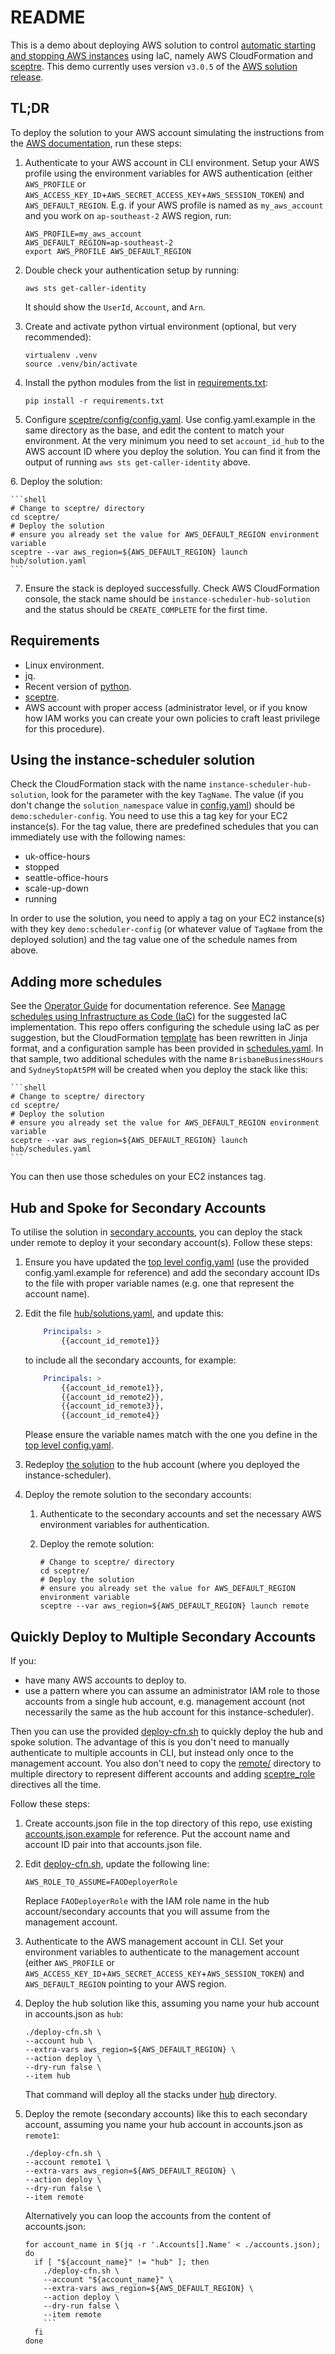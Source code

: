 # README

This is a demo about deploying AWS solution to control [automatic starting and stopping AWS instances](https://docs.aws.amazon.com/solutions/latest/instance-scheduler-on-aws/solution-overview.html) using IaC, namely AWS CloudFormation and [sceptre](https://github.com/Sceptre/sceptre). This demo currently uses version `v3.0.5` of the [AWS solution release](https://github.com/aws-solutions/instance-scheduler-on-aws/releases).

## TL;DR

To deploy the solution to your AWS account simulating the instructions from the [AWS documentation](https://docs.aws.amazon.com/solutions/latest/instance-scheduler-on-aws/step-1-launch-the-instance-scheduler-hub-stack.html), run these steps:

1. Authenticate to your AWS account in CLI environment. Setup your AWS profile using the environment variables for AWS authentication (either `AWS_PROFILE` or `AWS_ACCESS_KEY_ID`+`AWS_SECRET_ACCESS_KEY`+`AWS_SESSION_TOKEN`) and `AWS_DEFAULT_REGION`. E.g. if your AWS profile is named as `my_aws_account` and you work on `ap-southeast-2` AWS region, run:

    ```shell
    AWS_PROFILE=my_aws_account
    AWS_DEFAULT_REGION=ap-southeast-2
    export AWS_PROFILE AWS_DEFAULT_REGION
    ```

2. Double check your authentication setup by running:

    ```shell
    aws sts get-caller-identity
    ```

    It should show the `UserId`, `Account`, and `Arn`.

3. Create and activate python virtual environment (optional, but very recommended):

    ```shell
    virtualenv .venv
    source .venv/bin/activate
    ```

4. Install the python modules from the list in [requirements.txt](./requirements.txt):

    ```shell
    pip install -r requirements.txt
    ```

5. Configure [sceptre/config/config.yaml](./sceptre/config/config.yaml). Use config.yaml.example in the same directory as the base, and edit the content to match your environment. At the very minimum you need to set `account_id_hub` to the AWS account ID where you deploy the solution. You can find it from the output of running `aws sts get-caller-identity` above.

<a id="deploy_the_solution"></a>
6. Deploy the solution:

    ```shell
    # Change to sceptre/ directory
    cd sceptre/
    # Deploy the solution
    # ensure you already set the value for AWS_DEFAULT_REGION environment variable
    sceptre --var aws_region=${AWS_DEFAULT_REGION} launch hub/solution.yaml
    ```

7. Ensure the stack is deployed successfully. Check AWS CloudFormation console, the stack name should be `instance-scheduler-hub-solution` and the status should be `CREATE_COMPLETE` for the first time.

## Requirements

- Linux environment.
- jq.
- Recent version of [python](https://www.python.org/).
- [sceptre](https://github.com/Sceptre/sceptre).
- AWS account with proper access (administrator level, or if you know how IAM works you can create your own policies to craft least privilege for this procedure).

## Using the instance-scheduler solution

Check the CloudFormation stack with the name `instance-scheduler-hub-solution`, look for the parameter with the key `TagName`. The value (if you don't change the `solution_namespace` value in [config.yaml](./sceptre/config/config.yaml)) should be `demo:scheduler-config`. You need to use this a tag key for your EC2 instance(s).
For the tag value, there are predefined schedules that you can immediately use with the following names:

  - uk-office-hours
  - stopped
  - seattle-office-hours
  - scale-up-down
  - running

In order to use the solution, you need to apply a tag on your EC2 instance(s) with they key `demo:scheduler-config` (or whatever value of `TagName` from the deployed solution) and the tag value one of the schedule names from above.

## Adding more schedules

See the [Operator Guide](https://docs.aws.amazon.com/solutions/latest/instance-scheduler-on-aws/operator-guide.html) for documentation reference. See [Manage schedules using Infrastructure as Code (IaC)](https://docs.aws.amazon.com/solutions/latest/instance-scheduler-on-aws/manage-schedules-using-infrastructure-as-code-iac.html) for the suggested IaC implementation. This repo offers configuring the schedule using IaC as per suggestion, but the CloudFormation [template](./sceptre/templates/schedules.yaml.j2) has been rewritten in Jinja format, and a configuration sample has been provided in [schedules.yaml](./sceptre/config/hub/schedules.yaml). In that sample, two additional schedules with the name `BrisbaneBusinessHours` and `SydneyStopAt5PM` will be created when you deploy the stack like this:

    ```shell
    # Change to sceptre/ directory
    cd sceptre/
    # Deploy the solution
    # ensure you already set the value for AWS_DEFAULT_REGION environment variable
    sceptre --var aws_region=${AWS_DEFAULT_REGION} launch hub/schedules.yaml
    ```

You can then use those schedules on your EC2 instances tag.

## Hub and Spoke for Secondary Accounts

To utilise the solution in [secondary accounts](https://docs.aws.amazon.com/solutions/latest/instance-scheduler-on-aws/step-2-optional-launch-the-remote-stack-in-secondary-accounts.html), you can deploy the stack under remote to deploy it your secondary account(s). Follow these steps:

1. Ensure you have updated the [top level config.yaml](./sceptre/config/config.yaml) (use the provided config.yaml.example for reference) and add the secondary account IDs to the file with proper variable names (e.g. one that represent the account name).

2. Edit the file [hub/solutions.yaml](./sceptre/config/hub/solution.yaml), and update this:

    ```yaml
        Principals: >
            {{account_id_remote1}}
    ```

    to include all the secondary accounts, for example:

    ```yaml
        Principals: >
            {{account_id_remote1}},
            {{account_id_remote2}},
            {{account_id_remote3}},
            {{account_id_remote4}}
    ```

    Please ensure the variable names match with the one you define in the [top level config.yaml](./sceptre/config/config.yaml).

3. Redeploy [the solution](#deploy_the_solution) to the hub account (where you deployed the instance-scheduler).

4. Deploy the remote solution to the secondary accounts:

    1. Authenticate to the secondary accounts and set the necessary AWS environment variables for authentication.
    2. Deploy the remote solution:

        ```shell
        # Change to sceptre/ directory
        cd sceptre/
        # Deploy the solution
        # ensure you already set the value for AWS_DEFAULT_REGION environment variable
        sceptre --var aws_region=${AWS_DEFAULT_REGION} launch remote
        ```

## Quickly Deploy to Multiple Secondary Accounts

If you:

  - have many AWS accounts to deploy to.
  - use a pattern where you can assume an administrator IAM role to those accounts from a single hub account, e.g. management account (not necessarily the same as the hub account for this instance-scheduler).

Then you can use the provided [deploy-cfn.sh](./deploy-cfn.sh) to quickly deploy the hub and spoke solution. The advantage of this is you don't need to manually authenticate to multiple accounts in CLI, but instead only once to the management account. You also don't need to copy the [remote/](./sceptre/config/remote/config.yaml) directory to multiple directory to represent different accounts and adding [sceptre_role](https://docs.sceptre-project.org/latest/docs/stack_config.html#sceptre-role) directives all the time.

Follow these steps:

1. Create accounts.json file in the top directory of this repo, use existing [accounts.json.example](./accounts.json.example) for reference. Put the account name and account ID pair into that accounts.json file.

2. Edit [deploy-cfn.sh](./deploy-cfn.sh), update the following line:

    ```shell
    AWS_ROLE_TO_ASSUME=FAODeployerRole
    ```

    Replace `FAODeployerRole` with the IAM role name in the hub account/secondary accounts that you will assume from the management account.

3. Authenticate to the AWS management account in CLI. Set your environment variables to authenticate to the management account (either `AWS_PROFILE` or `AWS_ACCESS_KEY_ID`+`AWS_SECRET_ACCESS_KEY`+`AWS_SESSION_TOKEN`) and `AWS_DEFAULT_REGION` pointing to your AWS region.

4. Deploy the hub solution like this, assuming you name your hub account in accounts.json as `hub`:

    ```shell
    ./deploy-cfn.sh \
    --account hub \
    --extra-vars aws_region=${AWS_DEFAULT_REGION} \
    --action deploy \
    --dry-run false \
    --item hub
    ```

    That command will deploy all the stacks under [hub](./sceptre/config/hub/) directory.

5. Deploy the remote (secondary accounts) like this to each secondary account, assuming you name your hub account in accounts.json as `remote1`:

    ```shell
    ./deploy-cfn.sh \
    --account remote1 \
    --extra-vars aws_region=${AWS_DEFAULT_REGION} \
    --action deploy \
    --dry-run false \
    --item remote
    ```

    Alternatively you can loop the accounts from the content of accounts.json:

    ```shell
    for account_name in $(jq -r '.Accounts[].Name' < ./accounts.json); do
      if [ "${account_name}" != "hub" ]; then
        ./deploy-cfn.sh \
        --account "${account_name}" \
        --extra-vars aws_region=${AWS_DEFAULT_REGION} \
        --action deploy \
        --dry-run false \
        --item remote
        ```
      fi
    done
